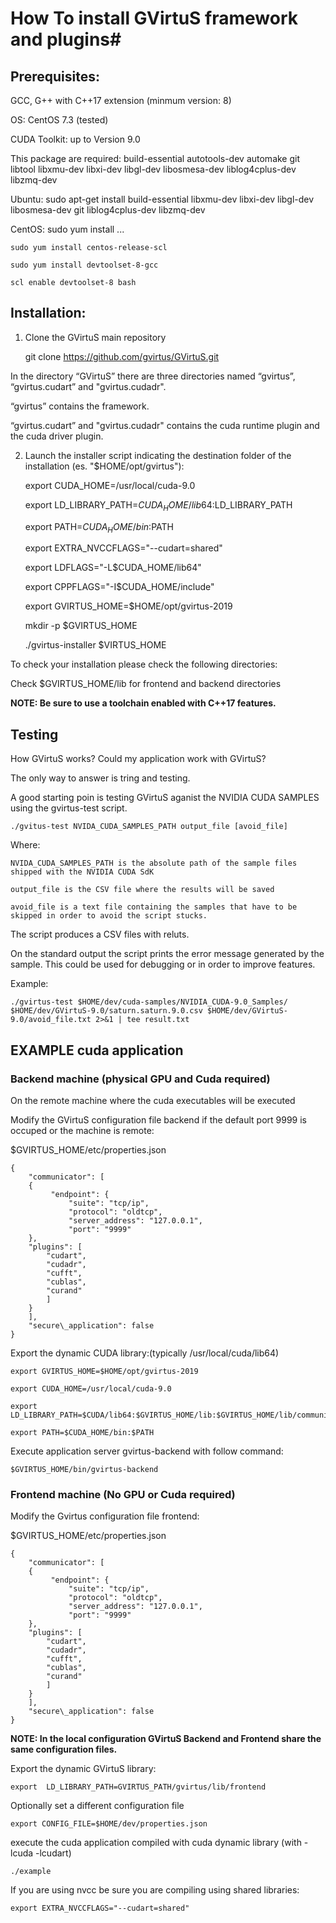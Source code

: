 # How To install GVirtuS framework and plugins#
## Prerequisites: ##
GCC, G++ with C++17 extension (minmum version: 8)

OS: CentOS 7.3 (tested)

CUDA Toolkit: up to Version 9.0

This package are required:
    build-essential
    autotools-dev
    automake
    git
    libtool
    libxmu-dev
    libxi-dev
    libgl-dev
    libosmesa-dev
    liblog4cplus-dev
    libzmq-dev

Ubuntu:
    sudo apt-get install build-essential libxmu-dev libxi-dev libgl-dev libosmesa-dev git liblog4cplus-dev libzmq-dev

CentOS:
    sudo yum install ...

    sudo yum install centos-release-scl

    sudo yum install devtoolset-8-gcc

    scl enable devtoolset-8 bash

## Installation: ##
1) Clone the GVirtuS main repository

   git clone https://github.com/gvirtus/GVirtuS.git 

In the directory “GVirtuS” there are three directories named “gvirtus”, “gvirtus.cudart” and "gvirtus.cudadr".

“gvirtus” contains the framework.

“gvirtus.cudart” and "gvirtus.cudadr" contains the cuda runtime plugin and the cuda driver plugin.


2) Launch the installer script indicating the destination folder of the installation (es. "$HOME/opt/gvirtus"):

    export CUDA_HOME=/usr/local/cuda-9.0 

    export LD_LIBRARY_PATH=$CUDA_HOME/lib64:$LD_LIBRARY_PATH

    export PATH=$CUDA_HOME/bin:$PATH

    export EXTRA_NVCCFLAGS="--cudart=shared"

    export LDFLAGS="-L$CUDA_HOME/lib64"

    export CPPFLAGS="-I$CUDA_HOME/include"

    export GVIRTUS_HOME=$HOME/opt/gvirtus-2019

    mkdir -p $GVIRTUS_HOME

    ./gvirtus-installer $VIRTUS_HOME

To check your installation please check the following directories:

Check $GVIRTUS\_HOME/lib for frontend and backend directories

**NOTE: Be sure to use a toolchain enabled with C++17 features.**

## Testing ##

How GVirtuS works? Could my application work with GVirtuS?

The only way to answer is tring and testing.

A good starting poin is testing GVirtuS aganist the NVIDIA CUDA SAMPLES using the gvirtus-test script.

    ./gvitus-test NVIDA_CUDA_SAMPLES_PATH output_file [avoid_file]

Where:

    NVIDA_CUDA_SAMPLES_PATH is the absolute path of the sample files shipped with the NVIDIA CUDA SdK

    output_file is the CSV file where the results will be saved

    avoid_file is a text file containing the samples that have to be skipped in order to avoid the script stucks.

The script produces a CSV files with reluts.

On the standard output the script prints the error message generated by the sample. This could be used for debugging or in order to improve features.

Example:

    ./gvirtus-test $HOME/dev/cuda-samples/NVIDIA_CUDA-9.0_Samples/ $HOME/dev/GVirtuS-9.0/saturn.saturn.9.0.csv $HOME/dev/GVirtuS-9.0/avoid_file.txt 2>&1 | tee result.txt

## EXAMPLE cuda application ##

### Backend machine (physical GPU and Cuda required) ###

On the remote machine where the cuda executables will be executed

Modify the GVirtuS configuration file backend if the default port 9999 is occuped or the machine is remote:

$GVIRTUS\_HOME/etc/properties.json

    {
        "communicator": [
        {
             "endpoint": {
                 "suite": "tcp/ip",
                 "protocol": "oldtcp",
                 "server_address": "127.0.0.1",
                 "port": "9999"
        },
        "plugins": [
            "cudart",
            "cudadr",
            "cufft",
            "cublas",
            "curand"
            ]
        }
        ],
        "secure\_application": false
    }

Export the dynamic CUDA library:(typically /usr/local/cuda/lib64)


    export GVIRTUS_HOME=$HOME/opt/gvirtus-2019

    export CUDA_HOME=/usr/local/cuda-9.0

    export LD_LIBRARY_PATH=$CUDA/lib64:$GVIRTUS_HOME/lib:$GVIRTUS_HOME/lib/communicator:$GVIRTUS_HOME/lib/backend:$GVIRTUS_HOME/external/lib:$LD_LIBRARY_PATH

    export PATH=$CUDA_HOME/bin:$PATH

Execute application server gvirtus-backend with follow command:

    $GVIRTUS_HOME/bin/gvirtus-backend

### Frontend machine (No GPU or Cuda required) ###

Modify the Gvirtus configuration file frontend:

$GVIRTUS\_HOME/etc/properties.json

    {
        "communicator": [
        {
             "endpoint": {
                 "suite": "tcp/ip",
                 "protocol": "oldtcp",
                 "server_address": "127.0.0.1",
                 "port": "9999"
        },
        "plugins": [
            "cudart",
            "cudadr",
            "cufft",
            "cublas",
            "curand"
            ]
        }
        ],
        "secure\_application": false
    }


**NOTE: In the local configuration GVirtuS Backend and Frontend share the same configuration files.**

Export the dynamic GVirtuS library:

    export  LD_LIBRARY_PATH=GVIRTUS_PATH/gvirtus/lib/frontend

Optionally set a different configuration file

    export CONFIG_FILE=$HOME/dev/properties.json

execute the cuda application compiled with cuda dynamic library (with -lcuda -lcudart)

    ./example

If you are using nvcc be sure you are compiling using shared libraries:

    export EXTRA_NVCCFLAGS="--cudart=shared"


